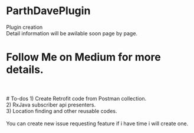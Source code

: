 # ParthDavePlugin
Plugin creation </br>
Detail information will be awilable soon page by page.
# Follow Me on Medium for more details.

<br/>
<br/>
# To-dos
1) Create Retrofit code from Postman collection.<br/>
2) RxJava subscriber api presenters.<br/>
3) Location finding and other reusable codes.<br/>
<br/>
You can create new issue requesting feature if i have time i will create one.
